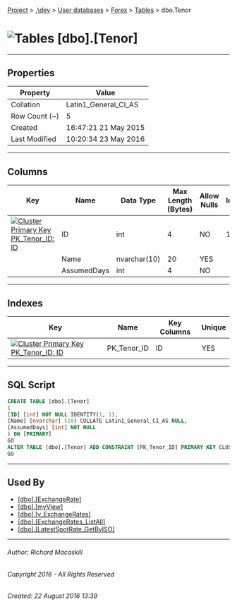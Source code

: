 #### 

[Project](../../../../index.md) > [.\\dev](../../../index.md) > [User databases](../../index.md) > [Forex](../index.md) > [Tables](Tables.md) > dbo.Tenor

# ![Tables](../../../../Images/Table32.png) [dbo].[Tenor]

---

## <a name="#properties"></a>Properties

| Property | Value |
|---|---|
| Collation | Latin1_General_CI_AS |
| Row Count (~) | 5 |
| Created | 16:47:21 21 May 2015 |
| Last Modified | 10:20:34 23 May 2016 |


---

## <a name="#columns"></a>Columns

| Key | Name | Data Type | Max Length (Bytes) | Allow Nulls | Identity |
|---|---|---|---|---|---|
| [![Cluster Primary Key PK_Tenor_ID: ID](../../../../Images/pkcluster.png)](#indexes) | ID | int | 4 | NO | 1 - 1 |
|  | Name | nvarchar(10) | 20 | YES |  |
|  | AssumedDays | int | 4 | NO |  |


---

## <a name="#indexes"></a>Indexes

| Key | Name | Key Columns | Unique |
|---|---|---|---|
| [![Cluster Primary Key PK_Tenor_ID: ID](../../../../Images/pkcluster.png)](#indexes) | PK_Tenor_ID | ID | YES |


---

## <a name="#sqlscript"></a>SQL Script

```sql
CREATE TABLE [dbo].[Tenor]
(
[ID] [int] NOT NULL IDENTITY(1, 1),
[Name] [nvarchar] (10) COLLATE Latin1_General_CI_AS NULL,
[AssumedDays] [int] NOT NULL
) ON [PRIMARY]
GO
ALTER TABLE [dbo].[Tenor] ADD CONSTRAINT [PK_Tenor_ID] PRIMARY KEY CLUSTERED  ([ID]) ON [PRIMARY]
GO

```


---

## <a name="#usedby"></a>Used By

* [[dbo].[ExchangeRate]](ExchangeRate.md)
* [[dbo].[myView]](../Views/myView.md)
* [[dbo].[v_ExchangeRates]](../Views/v_ExchangeRates.md)
* [[dbo].[ExchangeRates_ListAll]](../Programmability/Stored_Procedures/ExchangeRates_ListAll.md)
* [[dbo].[LatestSpotRate_GetByISO]](../Programmability/Stored_Procedures/LatestSpotRate_GetByISO.md)


---

###### Author:  Richard Macaskill

###### Copyright 2016 - All Rights Reserved

###### Created: 22 August 2016 13:39

